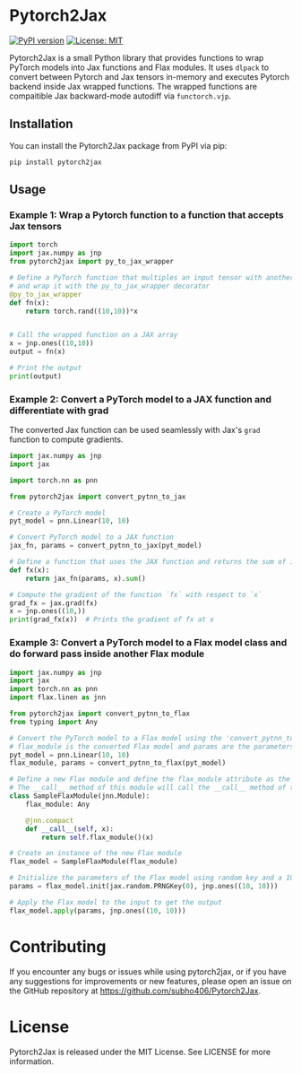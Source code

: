 # Pytorch2Jax

[![PyPI version](https://badge.fury.io/py/pytorch2jax.svg)](https://badge.fury.io/py/pytorch2jax)
[![License: MIT](https://img.shields.io/badge/License-MIT-yellow.svg)](https://opensource.org/licenses/MIT)

Pytorch2Jax is a small Python library that provides functions to wrap PyTorch models into Jax functions and Flax modules. It uses `dlpack` to convert between Pytorch and Jax tensors in-memory and executes Pytorch backend inside Jax wrapped functions. The wrapped functions are compaitible Jax backward-mode autodiff via `functorch.vjp`.

## Installation

You can install the Pytorch2Jax package from PyPI via pip:
```
pip install pytorch2jax
```

## Usage
### Example 1: Wrap a Pytorch function to a function that accepts Jax tensors

```python
import torch
import jax.numpy as jnp
from pytorch2jax import py_to_jax_wrapper

# Define a PyTorch function that multiples an input tensor with another tensor
# and wrap it with the py_to_jax_wrapper decorator
@py_to_jax_wrapper
def fn(x):
    return torch.rand((10,10))*x


# Call the wrapped function on a JAX array
x = jnp.ones((10,10))
output = fn(x)

# Print the output
print(output)

```

### Example 2: Convert a PyTorch model to a JAX function and differentiate with grad

The converted Jax function can be used seamlessly with Jax's `grad` function to compute gradients.
```python
import jax.numpy as jnp
import jax

import torch.nn as pnn

from pytorch2jax import convert_pytnn_to_jax

# Create a PyTorch model
pyt_model = pnn.Linear(10, 10)

# Convert PyTorch model to a JAX function
jax_fn, params = convert_pytnn_to_jax(pyt_model)

# Define a function that uses the JAX function and returns the sum of its output
def fx(x):
    return jax_fn(params, x).sum()

# Compute the gradient of the function `fx` with respect to `x`
grad_fx = jax.grad(fx)
x = jnp.ones((10,))
print(grad_fx(x))  # Prints the gradient of fx at x

```

### Example 3: Convert a PyTorch model to a Flax model class and do forward pass inside another Flax module

```python
import jax.numpy as jnp
import jax
import torch.nn as pnn
import flax.linen as jnn

from pytorch2jax import convert_pytnn_to_flax
from typing import Any

# Convert the PyTorch model to a Flax model using the 'convert_pytnn_to_flax' function
# flax_module is the converted Flax model and params are the parameters of the converted Flax model
pyt_model = pnn.Linear(10, 10)
flax_module, params = convert_pytnn_to_flax(pyt_model)

# Define a new Flax module and define the flax_module attribute as the converted Flax model
# The __call__ method of this module will call the __call__ method of the flax_module attribute
class SampleFlaxModule(jnn.Module):
    flax_module: Any

    @jnn.compact
    def __call__(self, x):
        return self.flax_module()(x)

# Create an instance of the new Flax module
flax_model = SampleFlaxModule(flax_module)

# Initialize the parameters of the Flax model using random key and a 10x10 array of ones as input
params = flax_model.init(jax.random.PRNGKey(0), jnp.ones((10, 10)))

# Apply the Flax model to the input to get the output
flax_model.apply(params, jnp.ones((10, 10)))
```

# Contributing

If you encounter any bugs or issues while using pytorch2jax, or if you have any suggestions for improvements or new features, please open an issue on the GitHub repository at https://github.com/subho406/Pytorch2Jax.

# License

Pytorch2Jax is released under the MIT License. See LICENSE for more information.

